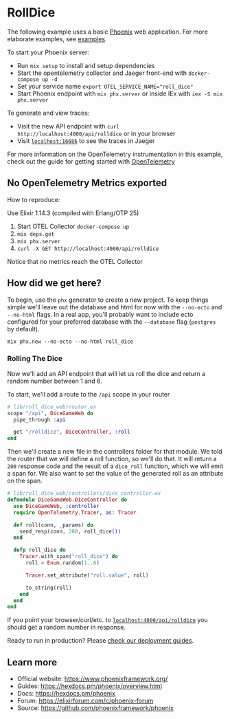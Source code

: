 # RollDice

The following example uses a basic [Phoenix](https://www.phoenixframework.org/)
web application. For more elaborate examples, see [examples](/docs/instrumentation/erlang/examples/).

To start your Phoenix server:

  * Run `mix setup` to install and setup dependencies
  * Start the opentelemetry collector and Jaeger front-end with `docker-compose up -d`
  * Set your service name `export OTEL_SERVICE_NAME="roll_dice"`
  * Start Phoenix endpoint with `mix phx.server` or inside IEx with `iex -S mix phx.server`

To generate and view traces:

  * Visit the new API endpoint with `curl http://localhost:4000/api/rolldice` or in your browser
  * Visit [`localhost:16686`](http://localhost:16686) to see the traces in Jaeger

For more information on the OpenTelemetry instrumentation in this example, check out the guide for getting started with [OpenTelemetry](https://opentelemetry.io/docs/instrumentation/erlang/getting-started/)

## No OpenTelemetry Metrics exported

How to reproduce:

Use Elixir 1.14.3 (compiled with Erlang/OTP 25)

1. Start OTEL Collector `docker-compose up`
2. `mix deps.get`
3. `mix phx.server`
4. `curl -X GET http://localhost:4000/api/rolldice`

Notice that no metrics reach the OTEL Collector

## How did we get here?

To begin, use the `phx` generator to create a new project. To keep things simple we'll leave out the database and html for now with the `--no-ecto` and `--no-html` flags.
In a real app, you'll probably want to include ecto configured for your preferred database with the `--database` flag (`postgres` by default).

```shell
mix phx.new --no-ecto --no-html roll_dice
```

### Rolling The Dice

Now we'll add an API endpoint that will let us roll the dice and return a random
number between 1 and 6.

To start, we'll add a route to the `/api` scope in your router

```elixir
# lib/roll_dice_web/router.ex
scope "/api", DiceGameWeb do
  pipe_through :api

  get "/rolldice", DiceController, :roll
end
```

Then we'll create a new file in the controllers folder for that module. We told
the router that we will define a roll function, so we'll do that. It will return
a `200` response code and the result of a `dice_roll` function, which we will
emit a span for. We also want to set the value of the generated roll as an
attribute on the span.

```elixir
# lib/roll_dice_web/controllers/dice_controller.ex
defmodule DiceGameWeb.DiceController do
  use DiceGameWeb, :controller
  require OpenTelemetry.Tracer, as: Tracer

  def roll(conn, _params) do
    send_resp(conn, 200, roll_dice())
  end

  defp roll_dice do
    Tracer.with_span("roll_dice") do
      roll = Enum.random(1..6)

      Tracer.set_attribute("roll.value", roll)

      to_string(roll)
    end
  end
end

```

If you point your browser/curl/etc. to [`localhost:4000/api/rolldice`](http://localhost:4000/api/rolldice) you should get a random number in response.

Ready to run in production? Please [check our deployment guides](https://hexdocs.pm/phoenix/deployment.html).

## Learn more

  * Official website: https://www.phoenixframework.org/
  * Guides: https://hexdocs.pm/phoenix/overview.html
  * Docs: https://hexdocs.pm/phoenix
  * Forum: https://elixirforum.com/c/phoenix-forum
  * Source: https://github.com/phoenixframework/phoenix
